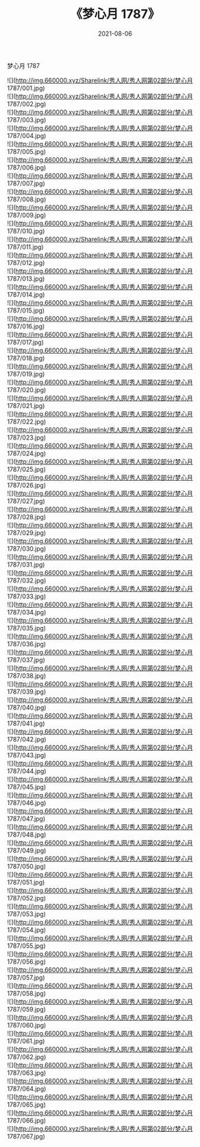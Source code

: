 ﻿---
layout: post
title:  《梦心月 1787》
date:   2021-08-06
img: http://img.660000.xyz/Sharelink/秀人网/秀人网第02部分/梦心月 1787/000.jpg
categories: [美女, 清纯, 唯美]
---

梦心月 1787

  ![](http://img.660000.xyz/Sharelink/秀人网/秀人网第02部分/梦心月 1787/001.jpg) <br> ![](http://img.660000.xyz/Sharelink/秀人网/秀人网第02部分/梦心月 1787/002.jpg) <br> ![](http://img.660000.xyz/Sharelink/秀人网/秀人网第02部分/梦心月 1787/003.jpg) <br> ![](http://img.660000.xyz/Sharelink/秀人网/秀人网第02部分/梦心月 1787/004.jpg) <br> ![](http://img.660000.xyz/Sharelink/秀人网/秀人网第02部分/梦心月 1787/005.jpg) <br> ![](http://img.660000.xyz/Sharelink/秀人网/秀人网第02部分/梦心月 1787/006.jpg) <br> ![](http://img.660000.xyz/Sharelink/秀人网/秀人网第02部分/梦心月 1787/007.jpg) <br> ![](http://img.660000.xyz/Sharelink/秀人网/秀人网第02部分/梦心月 1787/008.jpg) <br> ![](http://img.660000.xyz/Sharelink/秀人网/秀人网第02部分/梦心月 1787/009.jpg) <br> ![](http://img.660000.xyz/Sharelink/秀人网/秀人网第02部分/梦心月 1787/010.jpg) <br> ![](http://img.660000.xyz/Sharelink/秀人网/秀人网第02部分/梦心月 1787/011.jpg) <br> ![](http://img.660000.xyz/Sharelink/秀人网/秀人网第02部分/梦心月 1787/012.jpg) <br> ![](http://img.660000.xyz/Sharelink/秀人网/秀人网第02部分/梦心月 1787/013.jpg) <br> ![](http://img.660000.xyz/Sharelink/秀人网/秀人网第02部分/梦心月 1787/014.jpg) <br> ![](http://img.660000.xyz/Sharelink/秀人网/秀人网第02部分/梦心月 1787/015.jpg) <br> ![](http://img.660000.xyz/Sharelink/秀人网/秀人网第02部分/梦心月 1787/016.jpg) <br> ![](http://img.660000.xyz/Sharelink/秀人网/秀人网第02部分/梦心月 1787/017.jpg) <br> ![](http://img.660000.xyz/Sharelink/秀人网/秀人网第02部分/梦心月 1787/018.jpg) <br> ![](http://img.660000.xyz/Sharelink/秀人网/秀人网第02部分/梦心月 1787/019.jpg) <br> ![](http://img.660000.xyz/Sharelink/秀人网/秀人网第02部分/梦心月 1787/020.jpg) <br> ![](http://img.660000.xyz/Sharelink/秀人网/秀人网第02部分/梦心月 1787/021.jpg) <br> ![](http://img.660000.xyz/Sharelink/秀人网/秀人网第02部分/梦心月 1787/022.jpg) <br> ![](http://img.660000.xyz/Sharelink/秀人网/秀人网第02部分/梦心月 1787/023.jpg) <br> ![](http://img.660000.xyz/Sharelink/秀人网/秀人网第02部分/梦心月 1787/024.jpg) <br> ![](http://img.660000.xyz/Sharelink/秀人网/秀人网第02部分/梦心月 1787/025.jpg) <br> ![](http://img.660000.xyz/Sharelink/秀人网/秀人网第02部分/梦心月 1787/026.jpg) <br> ![](http://img.660000.xyz/Sharelink/秀人网/秀人网第02部分/梦心月 1787/027.jpg) <br> ![](http://img.660000.xyz/Sharelink/秀人网/秀人网第02部分/梦心月 1787/028.jpg) <br> ![](http://img.660000.xyz/Sharelink/秀人网/秀人网第02部分/梦心月 1787/029.jpg) <br> ![](http://img.660000.xyz/Sharelink/秀人网/秀人网第02部分/梦心月 1787/030.jpg) <br> ![](http://img.660000.xyz/Sharelink/秀人网/秀人网第02部分/梦心月 1787/031.jpg) <br> ![](http://img.660000.xyz/Sharelink/秀人网/秀人网第02部分/梦心月 1787/032.jpg) <br> ![](http://img.660000.xyz/Sharelink/秀人网/秀人网第02部分/梦心月 1787/033.jpg) <br> ![](http://img.660000.xyz/Sharelink/秀人网/秀人网第02部分/梦心月 1787/034.jpg) <br> ![](http://img.660000.xyz/Sharelink/秀人网/秀人网第02部分/梦心月 1787/035.jpg) <br> ![](http://img.660000.xyz/Sharelink/秀人网/秀人网第02部分/梦心月 1787/036.jpg) <br> ![](http://img.660000.xyz/Sharelink/秀人网/秀人网第02部分/梦心月 1787/037.jpg) <br> ![](http://img.660000.xyz/Sharelink/秀人网/秀人网第02部分/梦心月 1787/038.jpg) <br> ![](http://img.660000.xyz/Sharelink/秀人网/秀人网第02部分/梦心月 1787/039.jpg) <br> ![](http://img.660000.xyz/Sharelink/秀人网/秀人网第02部分/梦心月 1787/040.jpg) <br> ![](http://img.660000.xyz/Sharelink/秀人网/秀人网第02部分/梦心月 1787/041.jpg) <br> ![](http://img.660000.xyz/Sharelink/秀人网/秀人网第02部分/梦心月 1787/042.jpg) <br> ![](http://img.660000.xyz/Sharelink/秀人网/秀人网第02部分/梦心月 1787/043.jpg) <br> ![](http://img.660000.xyz/Sharelink/秀人网/秀人网第02部分/梦心月 1787/044.jpg) <br> ![](http://img.660000.xyz/Sharelink/秀人网/秀人网第02部分/梦心月 1787/045.jpg) <br> ![](http://img.660000.xyz/Sharelink/秀人网/秀人网第02部分/梦心月 1787/046.jpg) <br> ![](http://img.660000.xyz/Sharelink/秀人网/秀人网第02部分/梦心月 1787/047.jpg) <br> ![](http://img.660000.xyz/Sharelink/秀人网/秀人网第02部分/梦心月 1787/048.jpg) <br> ![](http://img.660000.xyz/Sharelink/秀人网/秀人网第02部分/梦心月 1787/049.jpg) <br> ![](http://img.660000.xyz/Sharelink/秀人网/秀人网第02部分/梦心月 1787/050.jpg) <br> ![](http://img.660000.xyz/Sharelink/秀人网/秀人网第02部分/梦心月 1787/051.jpg) <br> ![](http://img.660000.xyz/Sharelink/秀人网/秀人网第02部分/梦心月 1787/052.jpg) <br> ![](http://img.660000.xyz/Sharelink/秀人网/秀人网第02部分/梦心月 1787/053.jpg) <br> ![](http://img.660000.xyz/Sharelink/秀人网/秀人网第02部分/梦心月 1787/054.jpg) <br> ![](http://img.660000.xyz/Sharelink/秀人网/秀人网第02部分/梦心月 1787/055.jpg) <br> ![](http://img.660000.xyz/Sharelink/秀人网/秀人网第02部分/梦心月 1787/056.jpg) <br> ![](http://img.660000.xyz/Sharelink/秀人网/秀人网第02部分/梦心月 1787/057.jpg) <br> ![](http://img.660000.xyz/Sharelink/秀人网/秀人网第02部分/梦心月 1787/058.jpg) <br> ![](http://img.660000.xyz/Sharelink/秀人网/秀人网第02部分/梦心月 1787/059.jpg) <br> ![](http://img.660000.xyz/Sharelink/秀人网/秀人网第02部分/梦心月 1787/060.jpg) <br> ![](http://img.660000.xyz/Sharelink/秀人网/秀人网第02部分/梦心月 1787/061.jpg) <br> ![](http://img.660000.xyz/Sharelink/秀人网/秀人网第02部分/梦心月 1787/062.jpg) <br> ![](http://img.660000.xyz/Sharelink/秀人网/秀人网第02部分/梦心月 1787/063.jpg) <br> ![](http://img.660000.xyz/Sharelink/秀人网/秀人网第02部分/梦心月 1787/064.jpg) <br> ![](http://img.660000.xyz/Sharelink/秀人网/秀人网第02部分/梦心月 1787/065.jpg) <br> ![](http://img.660000.xyz/Sharelink/秀人网/秀人网第02部分/梦心月 1787/066.jpg) <br> ![](http://img.660000.xyz/Sharelink/秀人网/秀人网第02部分/梦心月 1787/067.jpg) <br>